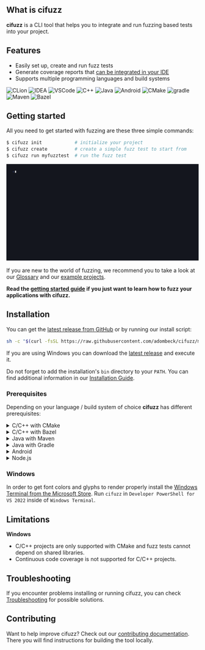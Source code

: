 ## What is cifuzz

**cifuzz** is a CLI tool that helps you to integrate and run fuzzing
based tests into your project.

## Features

- Easily set up, create and run fuzz tests
- Generate coverage reports that [can be integrated in your
  IDE](docs/Coverage-ide-integrations.md)
- Supports multiple programming languages and build systems

![CLion](/docs/assets/tools/clion.png)
![IDEA](/docs/assets/tools/idea.png)
![VSCode](/docs/assets/tools/vscode.png)
![C++](/docs/assets/tools/cpp.png)
![Java](/docs/assets/tools/java.png)
![Android](/docs/assets/tools/android.png)
![CMake](/docs/assets/tools/cmake.png)
![gradle](/docs/assets/tools/gradle.png)
![Maven](/docs/assets/tools/maven.png)
![Bazel](/docs/assets/tools/bazel.png)

## Getting started

All you need to get started with fuzzing are these three simple commands:

```elixir
$ cifuzz init            # initialize your project
$ cifuzz create          # create a simple fuzz test to start from
$ cifuzz run myfuzztest  # run the fuzz test
```

![CLI showcase](/docs/assets/showcase.gif)

If you are new to the world of fuzzing, we recommend you to take a
look at our [Glossary](docs/Glossary.md) and our
[example projects](examples/).

**Read the [getting started guide](docs/Getting-Started.md) if you just want to
learn how to fuzz your applications with cifuzz.**

## Installation

You can get the
[latest release from GitHub](https://github.com/adombeck/cifuzz/releases/latest)
or by running our install script:

```bash
sh -c "$(curl -fsSL https://raw.githubusercontent.com/adombeck/cifuzz/main/install.sh)"
```

If you are using Windows you can download
the [latest release](https://github.com/adombeck/cifuzz/releases/latest/download/cifuzz_installer_windows_amd64.exe)
and execute it.

Do not forget to add the installation's `bin` directory to your `PATH`.
You can find additional information in our [Installation Guide](docs/Installation-Guide.md).

### Prerequisites

Depending on your language / build system of choice **cifuzz** has
different prerequisites:

<details>
 <summary>C/C++ with CMake</summary>

- [CMake >= 3.16](https://cmake.org/)
- [LLVM >= 11](https://clang.llvm.org/get_started.html)

**Ubuntu / Debian**

<!-- when changing this, please make sure it is in sync with the E2E pipeline -->

```bash
sudo apt install cmake clang llvm lcov
```

**Arch**

<!-- when changing this, please make sure it is in sync with the E2E pipeline -->

```bash
sudo pacman -S cmake clang llvm lcov
```

**macOS**

<!-- when changing this, please make sure it is in sync with the E2E pipeline -->

```bash
brew install cmake llvm lcov
```

**Windows**

At least Visual Studio 2022 version 17 is required.

Please make sure to

- select **"Develop Desktop C++ applications"** in the Visual Studio Installer
- check **"C++ Clang Compiler for Windows"** in the "Individual Components" tab
- check **"C++ CMake Tools for Windows"** in the "Individual Components" tab
- check **"MSBuild support for LLVM (clang-cl) toolset"** in the "Individual Components" tab

You can add these components anytime by choosing "Modify" in the Visual Studio Installer.

```bash
choco install lcov
```

You may have to add %ChocolateyInstall%\lib\lcov\tools\bin to your PATH variable.

</details>

<details>
 <summary>C/C++ with Bazel</summary>

- [Bazel >= 5.3.2 (>=6.0.0 on macOS)](https://bazel.build/install)
- Java JDK >= 8 (1.8) (e.g. [OpenJDK](https://openjdk.java.net/install/) or
  [Zulu](https://www.azul.com/downloads/zulu-community/))
  is needed for Bazel's coverage feature.
- [LLVM >= 11](https://clang.llvm.org/get_started.html)
- [lcov](https://github.com/linux-test-project/lcov)

**Ubuntu / Debian**

<!-- when changing this, please make sure it is in sync with the E2E pipeline -->

```bash
sudo apt install clang llvm lcov default-jdk zip

# install bazelisk
sudo curl -L https://github.com/bazelbuild/bazelisk/releases/latest/download/bazelisk-linux-amd64 -o /usr/local/bin/bazel
sudo chmod +x /usr/local/bin/bazel
```

**Arch**

<!-- when changing this, please make sure it is in sync with the E2E pipeline -->

```bash
sudo pacman -S clang llvm lcov python jdk-openjdk zip

# install bazelisk
sudo curl -L https://github.com/bazelbuild/bazelisk/releases/latest/download/bazelisk-linux-amd64 -o /usr/local/bin/bazel
sudo chmod +x /usr/local/bin/bazel
```

**macOS**
Bazel C/C++ projects are currently not supported on macOS.

**Windows**
Bazel C/C++ projects are currently not supported on Windows.

</details>

<details>
 <summary>Java with Maven</summary>

- Java JDK >= 8 (1.8) (e.g. [OpenJDK](https://openjdk.java.net/install/) or
  [Zulu](https://www.azul.com/downloads/zulu-community/))
- [Maven](https://maven.apache.org/install.html)

**Ubuntu / Debian**

<!-- when changing this, please make sure it is in sync with the E2E pipeline -->

```bash
sudo apt install default-jdk maven
```

**Arch**

<!-- when changing this, please make sure it is in sync with the E2E pipeline -->

```bash
sudo pacman -S jdk-openjdk maven
```

**macOS**

<!-- when changing this, please make sure it is in sync with the E2E pipeline -->

```bash
brew install openjdk maven
```

**Windows**

<!-- when changing this, please make sure it is in sync with the E2E pipeline -->

```bash
choco install microsoft-openjdk maven
```

</details>

<details>
 <summary>Java with Gradle</summary>

- Java JDK >= 8 (1.8) (e.g. [OpenJDK](https://openjdk.java.net/install/) or
  [Zulu](https://www.azul.com/downloads/zulu-community/))
- [Gradle](https://gradle.org/install/) >= 6.1

**Ubuntu / Debian**

<!-- when changing this, please make sure it is in sync with the E2E pipeline -->

```bash
sudo apt install default-jdk gradle
```

**Arch**

<!-- when changing this, please make sure it is in sync with the E2E pipeline -->

```bash
sudo pacman -S jdk-openjdk gradle
```

**macOS**

<!-- when changing this, please make sure it is in sync with the E2E pipeline -->

```bash
brew install openjdk gradle
```

**Windows**

<!-- when changing this, please make sure it is in sync with the E2E pipeline -->

```bash
choco install microsoft-openjdk gradle
```

</details>

<details>
 <summary>Android</summary>

**Info:** Currently cifuzz is **not** supporting fuzz tests running in an
emulator or on a device, it is still possible to run local tests.
You can find more information and an example at
the [cifuzz-gradle-plugin](https://github.com/adombeck/cifuzz-gradle-plugin)
repository.

- [Gradle](https://gradle.org/install/) >= 7.5
- [Android Gradle Plugin](https://developer.android.com/build) >= 7.4.2

</details>

<details>
 <summary>Node.js</summary>

**Info:** Support for Node.js projects is still experimental and
hidden behind a feature flag. You can try it out by running:

```bash
export CIFUZZ_PRERELEASE=1
```

- [Node.js](https://nodejs.org) >= 16.0

**Ubuntu / Debian**

<!-- when changing this, please make sure it is in sync with the E2E pipeline -->

```bash
sudo apt install nodejs
```

**Arch**

<!-- when changing this, please make sure it is in sync with the E2E pipeline -->

```bash
sudo pacman -S nodejs
```

**macOS**

<!-- when changing this, please make sure it is in sync with the E2E pipeline -->

```bash
brew install nodejs
```

**Windows**

<!-- when changing this, please make sure it is in sync with the E2E pipeline -->

```bash
choco install nodejs
```

</details>

### Windows

In order to get font colors and glyphs to render properly install the
[Windows Terminal from the Microsoft Store](https://aka.ms/terminal).
Run `cifuzz` in `Developer PowerShell for VS 2022` inside of `Windows Terminal`.

## Limitations

**Windows**

- C/C++ projects are only supported with CMake and fuzz tests cannot depend on shared libraries.
- Continuous code coverage is not supported for C/C++ projects.

## Troubleshooting

If you encounter problems installing or running cifuzz, you can check [Troubleshooting](docs/Troubleshooting.md)
for possible solutions.

## Contributing

Want to help improve cifuzz? Check out our [contributing documentation](CONTRIBUTING.md).
There you will find instructions for building the tool locally.
